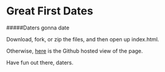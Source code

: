 # Great First Dates 
#####Daters gonna date

Download, fork, or zip the files, and then open up index.html.

Otherwise, [here](http://timjkstrickland.com/great-first-dates) is the Github hosted view of the page.

Have fun out there, daters.

